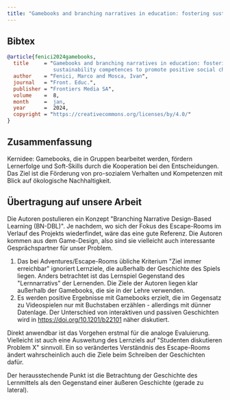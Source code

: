```yaml
---
title: "Gamebooks and branching narratives in education: fostering sustainability competences to promote positive social change"
---
```


## Bibtex

```bibtex
@article{fenici2024gamebooks,
  title     = "Gamebooks and branching narratives in education: fostering
               sustainability competences to promote positive social change",
  author    = "Fenici, Marco and Mosca, Ivan",
  journal   = "Front. Educ.",
  publisher = "Frontiers Media SA",
  volume    =  8,
  month     =  jan,
  year      =  2024,
  copyright = "https://creativecommons.org/licenses/by/4.0/"
}

```

## Zusammenfassung

Kernidee: Gamebooks, die in Gruppen bearbeitet werden, fördern Lernerfolge und Soft-Skills durch die Kooperation bei den Entscheidungen.
Das Ziel ist die Förderung von pro-sozialem Verhalten und Kompetenzen mit Blick auf ökologische Nachhaltigkeit.

## Übertragung auf unsere Arbeit

Die Autoren postulieren ein Konzept "Branching Narrative Design-Based Learning (BN-DBL)". Je nachdem, wo sich der Fokus des Escape-Rooms im Verlauf des Projekts wiederfindet, wäre das eine gute Referenz. Die Autoren kommen aus dem Game-Design, also sind sie vielleicht auch interessante Gesprächspartner für unser Problem.

1. Das bei Adventures/Escape-Rooms übliche Kriterium "Ziel immer erreichbar" ignoriert Lernziele, die außerhalb der Geschichte des Spiels liegen. Anders betrachtet ist das Lernspiel Gegenstand des "Lernnarrativs" der Lernenden. Die Ziele der Autoren liegen klar außerhalb der Gamebooks, die sie in der Lehre verwenden.
2. Es werden positive Ergebnisse mit Gamebooks erzielt, die im Gegensatz zu Videospielen nur mit Buchstaben erzählen - allerdings mit dünner Datenlage. Der Unterschied von interaktiven und passiven Geschichten wird in https://doi.org/10.1201/b22101 näher diskutiert.

Direkt anwendbar ist das Vorgehen erstmal für die analoge Evaluierung. Vielleicht ist auch eine Ausweitung des Lernziels auf "Studenten diskutieren Problem X" sinnvoll. Ein so verändertes Verständnis des Escape-Rooms ändert wahrscheinlich auch die Ziele beim Schreiben der Geschichten dafür.

Der herausstechende Punkt ist die Betrachtung der Geschichte des Lernmittels als den Gegenstand einer äußeren Geschichte (gerade zu lateral).
